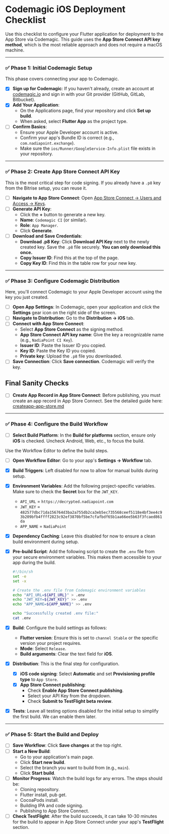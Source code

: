 # Codemagic iOS Deployment Checklist

Use this checklist to configure your Flutter application for deployment to the App Store via Codemagic. This guide uses the **App Store Connect API key method**, which is the most reliable approach and does not require a macOS machine.

---

### ✅ **Phase 1: Initial Codemagic Setup**

This phase covers connecting your app to Codemagic.

-   [x] **Sign up for Codemagic**: If you haven't already, create an account at [codemagic.io](https://codemagic.io) and sign in with your Git provider (GitHub, GitLab, Bitbucket).
-   [x] **Add Your Application**:
    -   On the Applications page, find your repository and click **Set up build**.
    -   When asked, select **Flutter App** as the project type.
-   [ ] **Confirm Basics**:
    -   Ensure your Apple Developer account is active.
    -   Confirm your app's Bundle ID is correct (e.g., `com.nadiapoint.exchange`).
    -   Make sure the `ios/Runner/GoogleService-Info.plist` file exists in your repository.

---

### ✅ **Phase 2: Create App Store Connect API Key**

This is the most critical step for code signing. If you already have a `.p8` key from the Bitrise setup, you can reuse it.

-   [ ] **Navigate to App Store Connect**: Open [App Store Connect → Users and Access → Keys](https://appstoreconnect.apple.com/access/api).
-   [ ] **Generate API Key**:
    -   Click the **+** button to generate a new key.
    -   **Name**: `Codemagic CI` (or similar).
    -   **Role**: `App Manager`.
    -   Click **Generate**.
-   [ ] **Download and Save Credentials**:
    -   **Download .p8 Key**: Click **Download API Key** next to the newly created key. Save the `.p8` file securely. **You can only download this once.**
    -   **Copy Issuer ID**: Find this at the top of the page.
    -   **Copy Key ID**: Find this in the table row for your new key.

---

### ✅ **Phase 3: Configure Codemagic Distribution**

Here, you'll connect Codemagic to your Apple Developer account using the key you just created.

-   [ ] **Open App Settings**: In Codemagic, open your application and click the **Settings** gear icon on the right side of the screen.
-   [ ] **Navigate to Distribution**: Go to the **Distribution → iOS** tab.
-   [ ] **Connect with App Store Connect**:
    -   Select **App Store Connect** as the signing method.
    -   **App Store Connect API key name**: Give the key a recognizable name (e.g., `NadiaPoint CI Key`).
    -   **Issuer ID**: Paste the Issuer ID you copied.
    -   **Key ID**: Paste the Key ID you copied.
    -   **Private key**: Upload the `.p8` file you downloaded.
-   [ ] **Save Connection**: Click **Save connection**. Codemagic will verify the key.

## Final Sanity Checks

-   [ ] **Create App Record in App Store Connect**: Before publishing, you must create an app record in App Store Connect. See the detailed guide here: [createapp-app-store.md](./createapp-app-store.md)

---

### ✅ **Phase 4: Configure the Build Workflow**

-   [ ] **Select Build Platform**: In the **Build for platforms** section, ensure only **iOS** is checked. Uncheck Android, Web, etc., to focus the build.

Use the Workflow Editor to define the build steps.

-   [ ] **Open Workflow Editor**: Go to your app's **Settings → Workflow** tab.
-   [x] **Build Triggers**: Left disabled for now to allow for manual builds during setup.
-   [x] **Environment Variables**: Add the following project-specific variables. Make sure to check the **Secret** box for the `JWT_KEY`.
    -   `API_URL` = `https://decrypted.nadiapoint.com`
    -   `JWT_KEY` = `482577dbc71da156764d3ba2a755db2ca3eb5ec735568ceef5118e4bf3ee4c93b209bfb4ffff2823c92ef3870bf5be7cfafbdf65b1aa66ee5b63f3fcaed861da`
    -   `APP_NAME` = `NadiaPoint`
-   [x] **Dependency Caching**: Leave this disabled for now to ensure a clean build environment during setup.
-   [x] **Pre-build Script**: Add the following script to create the `.env` file from your secure environment variables. This makes them accessible to your app during the build.
    ```bash
    #!/bin/sh
    set -e
    set -x

    # Create the .env file from Codemagic environment variables
    echo "API_URL=${API_URL}" > .env
    echo "JWT_KEY=${JWT_KEY}" >> .env
    echo "APP_NAME=${APP_NAME}" >> .env

    echo "Successfully created .env file:"
    cat .env
    ```

-   [x] **Build**: Configure the build settings as follows:
    -   **Flutter version**: Ensure this is set to `channel Stable` or the specific version your project requires.
    -   **Mode**: Select `Release`.
    -   **Build arguments**: Clear the text field for **iOS**.
-   [x] **Distribution**: This is the final step for configuration.
    -   [x] **iOS code signing**: Select **Automatic** and set **Provisioning profile type** to `App Store`.
    -   [x] **App Store Connect publishing**: 
        -   Check **Enable App Store Connect publishing**.
        -   Select your API Key from the dropdown.
        -   Check **Submit to TestFlight beta review**.

-   [x] **Tests**: Leave all testing options disabled for the initial setup to simplify the first build. We can enable them later.

---

### ✅ **Phase 5: Start the Build and Deploy**

-   [ ] **Save Workflow**: Click **Save changes** at the top right.
-   [ ] **Start a New Build**:
    -   Go to your application's main page.
    -   Click **Start new build**.
    -   Select the branch you want to build from (e.g., `main`).
    -   Click **Start build**.
-   [ ] **Monitor Progress**: Watch the build logs for any errors. The steps should be:
    -   Cloning repository.
    -   Flutter install, pub get.
    -   CocoaPods install.
    -   Building IPA and code signing.
    -   Publishing to App Store Connect.
-   [ ] **Check TestFlight**: After the build succeeds, it can take 10-30 minutes for the build to appear in App Store Connect under your app's **TestFlight** section.